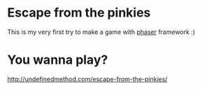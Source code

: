 # Escape from the pinkies

This is my very first try to make a game with [phaser](http://phaser.io/) framework :)

# You wanna play?

http://undefinedmethod.com/escape-from-the-pinkies/
